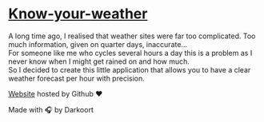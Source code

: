 # [Know-your-weather](https://arthurgrenier.github.io/Know-your-weather/index.html)

A long time ago, I realised that weather sites were far too complicated. Too much information, given on quarter days, inaccurate...  
For someone like me who cycles several hours a day this is a problem as I never know when I might get rained on and how much.  
So I decided to create this little application that allows you to have a clear weather forecast per hour with precision.  
  
[Website](https://arthurgrenier.github.io/Know-your-weather/index.html) hosted by Github :heart:  
  
Made with 🎧 by Darkoort
